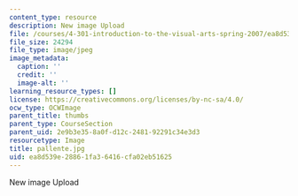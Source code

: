 ```yaml
---
content_type: resource
description: New image Upload
file: /courses/4-301-introduction-to-the-visual-arts-spring-2007/ea8d539e28861fa36416cfa02eb51625_pallente.jpg
file_size: 24294
file_type: image/jpeg
image_metadata:
  caption: ''
  credit: ''
  image-alt: ''
learning_resource_types: []
license: https://creativecommons.org/licenses/by-nc-sa/4.0/
ocw_type: OCWImage
parent_title: thumbs
parent_type: CourseSection
parent_uid: 2e9b3e35-8a0f-d12c-2481-92291c34e3d3
resourcetype: Image
title: pallente.jpg
uid: ea8d539e-2886-1fa3-6416-cfa02eb51625
---
```

New image Upload